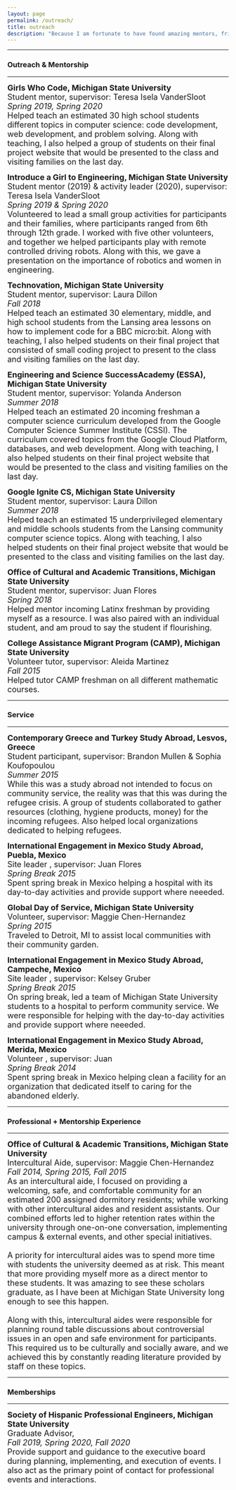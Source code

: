 ```yaml
---
layout: page
permalink: /outreach/
title: outreach
description: "Because I am fortunate to have found amazing mentors, friends, and teachers on my journey: without them, I don't think I'd be in my current position. One of my personal goals is to conduct novel research, and find ways to give back."
---
```




---
### Outreach & Mentorship
---

<p> <font size="+1.5">
<b class = 'bold' >Girls Who Code, Michigan State University</b>
<br>
Student mentor, supervisor: Teresa Isela VanderSloot
<br>
<i>Spring 2019, Spring 2020</i>
<br>
Helped teach an estimated 30 high school students different topics in computer science: code development, web development, and problem solving.
Along with teaching, I also helped a group of students on their final project website that would be presented to the class and visiting families on the last day.
</font> </p>

<p> <font size="+1.5">
<b class = 'bold' >Introduce a Girl to Engineering, Michigan State University</b>
<br>
Student mentor (2019) & activity leader (2020), supervisor: Teresa Isela VanderSloot
<br>
<i>Spring 2019 & Spring 2020</i>
<br>
Volunteered to lead a small group activities for participants and their families, where participants ranged from 6th through 12th grade.
I worked with five other volunteers, and together we helped participants play with remote controlled driving robots.
Along with this, we gave a presentation on the importance of robotics and women in engineering.
</font> </p>

<p> <font size="+1.5">
<b class = 'bold' >Technovation, Michigan State University</b>
<br>
Student mentor, supervisor: Laura Dillon
<br>
<i>Fall 2018</i>
<br>
Helped teach an estimated 30 elementary, middle, and high school students from the Lansing area lessons on how to implement code for a BBC micro:bit.
Along with teaching, I also helped students on their final project that consisted of small coding project to present to the class and visiting families on the last day.
</font> </p>

<p> <font size="+1.5">
<b class = 'bold' >Engineering and Science SuccessAcademy (ESSA), Michigan State University</b>
<br>
Student mentor, supervisor: Yolanda Anderson
<br>
<i>Summer 2018</i>
<br>
Helped teach an estimated 20 incoming freshman a computer science curriculum developed from the Google Computer Science Summer Institute (CSSI).
The curriculum covered topics from the Google Cloud Platform, databases, and web development.
Along with teaching, I also helped students on their final project website that would be presented to the class and visiting families on the last day.
</font> </p>

<p> <font size="+1.5">
<b class = 'bold' >Google Ignite CS, Michigan State University</b>
<br>
Student mentor, supervisor: Laura Dillon
<br>
<i>Summer 2018</i>
<br>
Helped teach an estimated 15 underprivileged elementary and middle schools students from the Lansing community computer science topics.
Along with teaching, I also helped students on their final project website that would be presented to the class and visiting families on the last day.
</font> </p>

<p> <font size="+1.5">
<b class = 'bold' >Office of Cultural and Academic Transitions, Michigan State University</b>
<br>
Student mentor, supervisor: Juan Flores
<br>
<i>Spring 2018</i>
<br>
Helped mentor incoming Latinx freshman by providing myself as a resource.
I was also paired with an individual student, and am proud to say the student if flourishing.
</font> </p>

<p> <font size="+1.5">
<b class = 'bold' >College Assistance Migrant Program (CAMP), Michigan State University</b>
<br>
Volunteer tutor, supervisor: Aleida Martinez
<br>
<i>Fall 2015</i>
<br>
Helped tutor CAMP freshman on all different mathematic courses.
</font> </p>

---
### Service
---

<p> <font size="+1.5">
<b class = 'bold' > Contemporary Greece and Turkey Study Abroad, Lesvos, Greece</b>
<br>
Student participant, supervisor: Brandon Mullen & Sophia Koufopoulou
<br>
<i>Summer 2015</i>
<br>
While this was a study abroad not intended to focus on community service, the reality was that this was during the refugee crisis.
A group of students collaborated to gather resources (clothing, hygiene products, money) for the incoming refugees.
Also helped local organizations dedicated to helping refugees.
</font> </p>

<p> <font size="+1.5">
<b class = 'bold' > International Engagement in Mexico Study Abroad, Puebla, Mexico</b>
<br>
Site leader , supervisor: Juan Flores
<br>
<i>Spring Break 2015</i>
<br>
Spent spring break in Mexico helping a hospital with its day-to-day activities and provide support where neeeded.
</font> </p>

<p> <font size="+1.5">
<b class = 'bold' > Global Day of Service, Michigan State University</b>
<br>
Volunteer, supervisor: Maggie Chen-Hernandez
<br>
<i>Spring 2015</i>
<br>
Traveled to Detroit, MI to assist local communities with their community garden.
</font> </p>

<p> <font size="+1.5">
<b class = 'bold' > International Engagement in Mexico Study Abroad, Campeche, Mexico</b>
<br>
Site leader , supervisor: Kelsey Gruber
<br>
<i>Spring Break 2015</i>
<br>
On spring break, led a team of Michigan State University students to a hospital to perform community service.
We were responsible for helping with the day-to-day activities and provide support where neeeded.
</font> </p>


<p> <font size="+1.5">
<b class = 'bold' > International Engagement in Mexico Study Abroad, Merida, Mexico</b>
<br>
Volunteer , supervisor: Juan
<br>
<i>Spring Break 2014</i>
<br>
Spent spring break in Mexico helping clean a facility for an organization that dedicated itself to caring for the abandoned elderly.
</font> </p>

---
### Professional + Mentorship Experience
---

<p> <font size="+1.5">
<b class = 'bold' >Office of Cultural & Academic Transitions, Michigan State University</b>
<br>
Intercultural Aide, supervisor: Maggie Chen-Hernandez
<br>
<i> Fall 2014, Spring 2015, Fall 2015</i>
<br>
As an intercultural aide, I focused on providing a welcoming, safe, and comfortable community for an estimated 200 assigned dormitory residents; while working with other intercultural aides and resident assistants.
Our combined efforts led to higher retention rates within the university through one-on-one conversation, implementing campus & external events, and other special initiatives.
<br> <br>
A priority for intercultural aides was to spend more time with students the university deemed as at risk.
This meant that more providing myself more as a direct mentor to these students.
It was amazing to see these scholars graduate, as I have been at Michigan State University long enough to see this happen.
<br> <br>
Along with this, intercultural aides were responsible for planning round table discussions about controversial issues in an open and safe environment for participants.
This required us to be culturally and socially aware, and we achieved this by constantly reading literature provided by staff on these topics.
</font> </p>

---
### Memberships
---

<p> <font size="+1.5">
<b class = 'bold' >Society of Hispanic Professional Engineers, Michigan State University</b>
<br>
Graduate Advisor,
<br>
<i> Fall 2019, Spring 2020, Fall 2020</i>
<br>
Provide support and guidance to the executive board during planning, implementing, and execution of events.
I also act as the primary point of contact for professional events and interactions.
</font> </p>